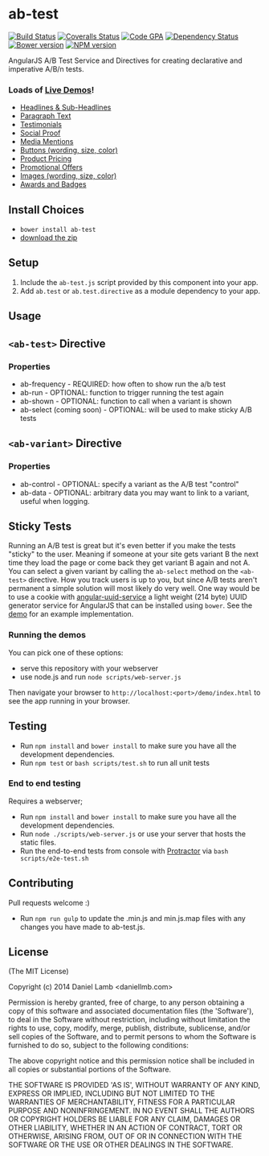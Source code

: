 # ab-test
[![Build Status][travis-image]][travis-url] [![Coveralls Status][coveralls-image]][coveralls-url] [![Code GPA][cc-image]][cc-url]  [![Dependency Status][depstat-image]][depstat-url] [![Bower version][bower-image]][bower-url] [![NPM version][npm-image]][npm-url]

AngularJS A/B Test Service and Directives for creating declarative and imperative A/B/n tests.

### Loads of [Live Demos](http://daniellmb.github.io/ab-test/demo/)!

  - [Headlines & Sub-Headlines](http://daniellmb.github.io/ab-test/demo/index.html#Headlines)
  - [Paragraph Text](http://daniellmb.github.io/ab-test/demo/index.html#Paragraph)
  - [Testimonials](http://daniellmb.github.io/ab-test/demo/index.html#Testimonials)
  - [Social Proof](http://daniellmb.github.io/ab-test/demo/index.html#Social)
  - [Media Mentions](http://daniellmb.github.io/ab-test/demo/index.html#Media)
  - [Buttons (wording, size, color)](http://daniellmb.github.io/ab-test/demo/index.html#Buttons)
  - [Product Pricing](http://daniellmb.github.io/ab-test/demo/index.html#Pricing)
  - [Promotional Offers](http://daniellmb.github.io/ab-test/demo/index.html#Promotional)
  - [Images (wording, size, color)](http://daniellmb.github.io/ab-test/demo/index.html#Images)
  - [Awards and Badges](http://daniellmb.github.io/ab-test/demo/index.html#Awards)

## Install Choices
- `bower install ab-test`
- [download the zip](https://github.com/daniellmb/ab-test/archive/master.zip)

## Setup
1. Include the `ab-test.js` script provided by this component into your app.
2. Add `ab.test` or `ab.test.directive` as a module dependency to your app.

## Usage

## `<ab-test>` Directive

### Properties
 - ab-frequency - REQUIRED: how often to show run the a/b test
 - ab-run - OPTIONAL: function to trigger running the test again
 - ab-shown - OPTIONAL: function to call when a variant is shown
 - ab-select (coming soon) - OPTIONAL: will be used to make sticky A/B tests

## `<ab-variant>` Directive
### Properties
 - ab-control - OPTIONAL: specify a variant as the A/B test "control"
 - ab-data - OPTIONAL: arbitrary data you may want to link to a variant, useful when logging.

## Sticky Tests

Running an A/B test is great but it's even better if you make the tests "sticky" to the user. Meaning if someone
at your site gets variant B the next time they load the page or come back they get variant B again and not A. You can
select a given variant by calling the `ab-select` method on the `<ab-test>` directive. How you track users is up to you,
but since A/B tests aren't permanent a simple solution will most likely do very well. One way would be to use a cookie with
[angular-uuid-service](https://github.com/daniellmb/angular-uuid-service) a light weight (214 byte) UUID generator service
for AngularJS that can be installed using `bower`. See the [demo](http://daniellmb.github.io/ab-test/demo/) for an example implementation.

### Running the demos

You can pick one of these options:

- serve this repository with your webserver
- use node.js and run `node scripts/web-server.js`

Then navigate your browser to `http://localhost:<port>/demo/index.html` to see the app running in
your browser.

## Testing
- Run `npm install` and `bower install` to make sure you have all the development dependencies.
- Run `npm test` or `bash scripts/test.sh` to run all unit tests

### End to end testing
Requires a webserver;

- Run `npm install` and `bower install` to make sure you have all the development dependencies.
- Run `node ./scripts/web-server.js` or use your server that hosts the static files.
- Run the end-to-end tests from console with [Protractor](https://github.com/angular/protractor) via
    `bash scripts/e2e-test.sh`

## Contributing
Pull requests welcome :)
- Run `npm run gulp` to update the .min.js and min.js.map files with any changes you have made to ab-test.js.

## License
(The MIT License)

Copyright (c) 2014 Daniel Lamb <daniellmb.com>

Permission is hereby granted, free of charge, to any person obtaining
a copy of this software and associated documentation files (the
'Software'), to deal in the Software without restriction, including
without limitation the rights to use, copy, modify, merge, publish,
distribute, sublicense, and/or sell copies of the Software, and to
permit persons to whom the Software is furnished to do so, subject to
the following conditions:

The above copyright notice and this permission notice shall be
included in all copies or substantial portions of the Software.

THE SOFTWARE IS PROVIDED 'AS IS', WITHOUT WARRANTY OF ANY KIND,
EXPRESS OR IMPLIED, INCLUDING BUT NOT LIMITED TO THE WARRANTIES OF
MERCHANTABILITY, FITNESS FOR A PARTICULAR PURPOSE AND NONINFRINGEMENT.
IN NO EVENT SHALL THE AUTHORS OR COPYRIGHT HOLDERS BE LIABLE FOR ANY
CLAIM, DAMAGES OR OTHER LIABILITY, WHETHER IN AN ACTION OF CONTRACT,
TORT OR OTHERWISE, ARISING FROM, OUT OF OR IN CONNECTION WITH THE
SOFTWARE OR THE USE OR OTHER DEALINGS IN THE SOFTWARE.

[cc-url]: https://codeclimate.com/github/daniellmb/ab-test
[cc-image]: https://codeclimate.com/github/daniellmb/ab-test.png
[bower-url]: http://bower.io/search/?q=ab-test
[bower-image]: https://badge.fury.io/bo/ab-test.png
[npm-url]: https://npmjs.org/package/ab-test
[npm-image]: https://badge.fury.io/js/ab-test.png
[travis-url]: https://travis-ci.org/daniellmb/ab-test
[travis-image]: https://travis-ci.org/daniellmb/ab-test.png?branch=master
[coveralls-url]: https://coveralls.io/r/daniellmb/ab-test
[coveralls-image]: https://coveralls.io/repos/daniellmb/ab-test/badge.png
[depstat-url]: https://david-dm.org/daniellmb/ab-test
[depstat-image]: https://david-dm.org/daniellmb/ab-test.png?theme=shields.io
